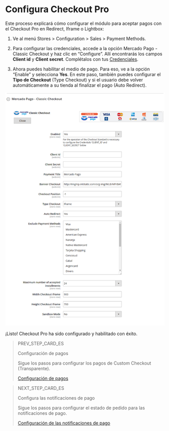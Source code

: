 # Configura Checkout Pro

Este proceso explicará cómo configurar el módulo para aceptar pagos con el Checkout Pro en Redirect, Iframe o Lightbox:

1. Ve al menú Stores > Configuration > Sales > Payment Methods.

2. Para configurar las credenciales, accede a la opción Mercado Pago - Classic Checkout y haz clic en “Configure”. Allí encontrarás los campos **Client id** y **Client secret**. Complétalos con tus [Credenciales]([FAKER][CREDENTIALS][URL]).

3. Ahora puedes habilitar el medio de pago. Para eso, ve a la opción “Enable” y selecciona **Yes**. En este paso, también puedes configurar el **Tipo de Checkout** (Type Checkout) y si el usuario debe volver automáticamente a su tienda al finalizar el pago (Auto Redirect).

![Checkout Pro Redirect Configuration](images/magento2/mercadopago_global_configuration.png)

¡Listo! Checkout Pro ha sido configurado y habilitado con éxito.

> PREV_STEP_CARD_ES
>
> Configuración de pagos
>
> Sigue los pasos para configurar los pagos de Custom Checkout (Transparente).
>
> [Configuración de pagos](https://www.mercadopago[FAKER][URL][DOMAIN]/developers/es/guides/plugins/magento-two/payment-configuration)

> NEXT_STEP_CARD_ES
>
> Configura las notificaciones de pago
>
> Sigue los pasos para configurar el estado de pedido para las notificaciones de pago.
> 
> [Configuración de las notificaciones de pago](https://www.mercadopago[FAKER][URL][DOMAIN]/developers/es/guides/plugins/magento-two/notifications-configuration)